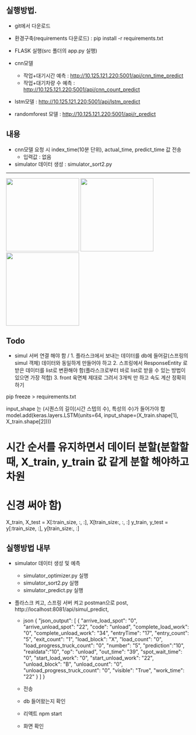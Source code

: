 ## 실행방법.
- git에서 다운로드
- 환경구축(requirements 다운로드) : pip install -r requirements.txt
- FLASK 실행(src 폴더의 app.py 실행) 
- cnn모델
    - 작업+대기시간 예측 : http://10.125.121.220:5001/api/cnn_time_predict
    - 작업+대기차량 수 예측 : http://10.125.121.220:5001/api/cnn_count_predict

- lstm모델 : http://10.125.121.220:5001/api/lstm_predict
- randomforest 모델 : http://10.125.121.220:5001/api/r_predict

## 내용
- cnn모델 요청 시 index_time(10분 단위), actual_time, predict_time 값 전송
    - 입력값 : 없음
- simulator 데이터 생성 : simulator_sort2.py
------
<img width="200" src="https://github.com/HyeongChank/P7_Simulator/assets/122770625/7074be29-84d9-4b16-8526-a5448c99bc81.gif"/>

<img width="200" src="https://github.com/HyeongChank/P7_Simulator/assets/122770625/5ad11f0e-2cde-49e7-8fe0-5cda92f9bf12.gif"/>

<img width="200" src="https://github.com/HyeongChank/P7_Simulator/assets/122770625/6448b5f8-81ff-43ac-9c23-463cd9c26abe.png"/>


## Todo
- simul 서버 연결 해야 함 / 1. 플라스크에서 보내는 데이터를 db에 들어갈(스프링의 simul 객체) 데이터와 동일하게 만들어야 하고  2. 스프링에서 ResponseEntity<String> 로 받은 데이터를 list로 변환해야 함(플라스크로부터 바로 list로 받을 수 있는 방법이 있으면 가장 적합)  3. front 육면체 제대로 그려서 3개씩 만 하고 속도 계산 정확히 하기


pip freeze > requirements.txt


 input_shape 는 (시퀀스의 길이(시간 스텝의 수), 특성의 수)가 들어가야 함
    model.add(keras.layers.LSTM(units=64, input_shape=(X_train.shape[1], X_train.shape[2])))

# 시간 순서를 유지하면서 데이터 분할(분할할 때, X_train, y_train 값 같게 분할 해야하고 차원
# 신경 써야 함)
X_train, X_test = X[:train_size, :, :], X[train_size:, :, :]
y_train, y_test = y[:train_size, :], y[train_size:, :]


## 실행방법 내부
- simulator 데이터 생성 및 예측
	- simulator_optimizer.py 실행
	- simulator_sort2.py 실행
	- simulator_predict.py 실행

- 플라스크 켜고, 스프링 서버 켜고 postman으로 post, http://localhost:8081/api/simul_predict,
	- json  	{
	    "json_output": [
	        {
	            "arrive_load_spot": "0",
	            "arrive_unload_spot": "22",
	            "code": "unload",
	            "complete_load_work": "0",
	            "complete_unload_work": "34",
	            "entryTime": "17",
	            "entry_count": "5",
	            "exit_count": "1",
	            "load_block": "X",
	            "load_count": "0",
	            "load_progress_truck_count": "0",
	            "number": "5",
                "prediction":"10",
                "realdata":"10",
	            "op": "unload",
	            "out_time": "39",
	            "spot_wait_time": "0",
	            "start_load_work": "0",
	            "start_unload_work": "22",
	            "unload_block": "B",
	            "unload_count": "0",
	            "unload_progress_truck_count": "0",
	            "visible": "True",
	            "work_time": "22"
	        }
	    ]
	}

	- 전송
	- db 들어왔는지 확인
	- 리액트 npm start
	- 화면 확인 